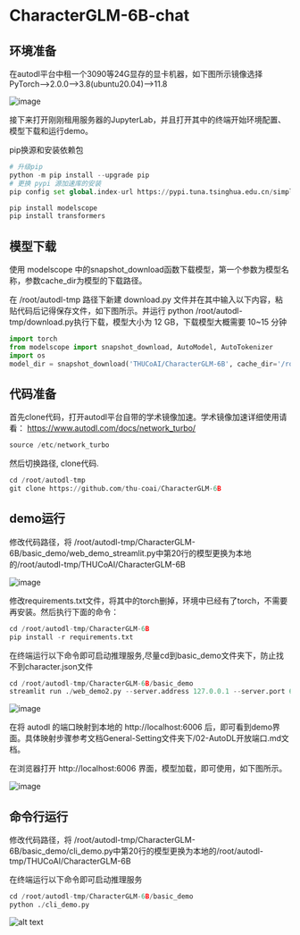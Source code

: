# CharacterGLM-6B-chat

## 环境准备

在autodl平台中租一个3090等24G显存的显卡机器，如下图所示镜像选择PyTorch-->2.0.0-->3.8(ubuntu20.04)-->11.8

![image](https://github.com/suncaleb1/self-llm/assets/155936975/0dddbee9-df80-4033-9568-185ea585f261)


接下来打开刚刚租用服务器的JupyterLab，并且打开其中的终端开始环境配置、模型下载和运行demo。

pip换源和安装依赖包

```python
# 升级pip
python -m pip install --upgrade pip
# 更换 pypi 源加速库的安装
pip config set global.index-url https://pypi.tuna.tsinghua.edu.cn/simple

pip install modelscope
pip install transformers
```

## 模型下载

使用 modelscope 中的snapshot_download函数下载模型，第一个参数为模型名称，参数cache_dir为模型的下载路径。

在 /root/autodl-tmp 路径下新建 download.py 文件并在其中输入以下内容，粘贴代码后记得保存文件，如下图所示。并运行 python /root/autodl-tmp/download.py执行下载，模型大小为 12 GB，下载模型大概需要 10~15 分钟

```python
import torch
from modelscope import snapshot_download, AutoModel, AutoTokenizer
import os
model_dir = snapshot_download('THUCoAI/CharacterGLM-6B', cache_dir='/root/autodl-tmp', revision='master')
```

## 代码准备

首先clone代码，打开autodl平台自带的学术镜像加速。学术镜像加速详细使用请看：
https://www.autodl.com/docs/network_turbo/

```python
source /etc/network_turbo
```

然后切换路径, clone代码.

```python
cd /root/autodl-tmp
git clone https://github.com/thu-coai/CharacterGLM-6B
```

## demo运行

修改代码路径，将 /root/autodl-tmp/CharacterGLM-6B/basic_demo/web_demo_streamlit.py中第20行的模型更换为本地的/root/autodl-tmp/THUCoAI/CharacterGLM-6B

![image](https://github.com/suncaleb1/self-llm/assets/155936975/1edc97a2-3d6e-43e3-b176-644b756b615f)


修改requirements.txt文件，将其中的torch删掉，环境中已经有了torch，不需要再安装。然后执行下面的命令：

```python
cd /root/autodl-tmp/CharacterGLM-6B
pip install -r requirements.txt
```

在终端运行以下命令即可启动推理服务,尽量cd到basic_demo文件夹下，防止找不到character.json文件

```python
cd /root/autodl-tmp/CharacterGLM-6B/basic_demo
streamlit run ./web_demo2.py --server.address 127.0.0.1 --server.port 6006
```

![image](https://github.com/suncaleb1/self-llm/assets/155936975/2fff8bd4-6d4b-449f-81ee-dc9e42b8ceb8)


在将 autodl 的端口映射到本地的 http://localhost:6006 后，即可看到demo界面。具体映射步骤参考文档General-Setting文件夹下/02-AutoDL开放端口.md文档。

在浏览器打开 http://localhost:6006 界面，模型加载，即可使用，如下图所示。

![image](https://github.com/suncaleb1/self-llm/assets/155936975/ac7a9887-4628-4539-9297-caccfb523530)


## 命令行运行

修改代码路径，将 /root/autodl-tmp/CharacterGLM-6B/basic_demo/cli_demo.py中第20行的模型更换为本地的/root/autodl-tmp/THUCoAI/CharacterGLM-6B

在终端运行以下命令即可启动推理服务

```python
cd /root/autodl-tmp/CharacterGLM-6B/basic_demo
python ./cli_demo.py 
```

![alt text](../image/03-运行clidemo.png)
